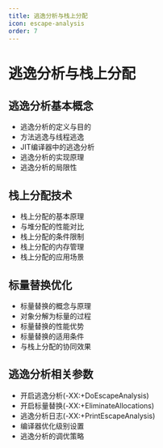 ```yaml
---
title: 逃逸分析与栈上分配
icon: escape-analysis
order: 7
---
```


# 逃逸分析与栈上分配

## 逃逸分析基本概念

- 逃逸分析的定义与目的
- 方法逃逸与线程逃逸
- JIT编译器中的逃逸分析
- 逃逸分析的实现原理
- 逃逸分析的局限性

## 栈上分配技术

- 栈上分配的基本原理
- 与堆分配的性能对比
- 栈上分配的条件限制
- 栈上分配的内存管理
- 栈上分配的应用场景

## 标量替换优化

- 标量替换的概念与原理
- 对象分解为标量的过程
- 标量替换的性能优势
- 标量替换的适用条件
- 与栈上分配的协同效果

## 逃逸分析相关参数

- 开启逃逸分析(-XX:+DoEscapeAnalysis)
- 开启标量替换(-XX:+EliminateAllocations)
- 逃逸分析日志(-XX:+PrintEscapeAnalysis)
- 编译器优化级别设置
- 逃逸分析的调优策略
